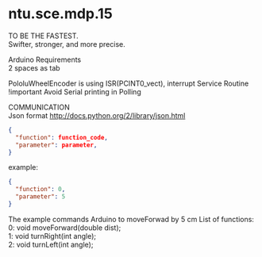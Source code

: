 ntu.sce.mdp.15
==============
TO BE THE FASTEST.  
Swifter, stronger, and more precise.  

Arduino Requirements  
2 spaces as tab  

PololuWheelEncoder is using ISR(PCINT0_vect), interrupt Service Routine  
!important Avoid Serial printing in Polling

COMMUNICATION  
Json format  http://docs.python.org/2/library/json.html  
```json
{  
  "function": function_code,  
  "parameter": parameter,  
}  
```
example:  
```json
{  
  "function": 0,  
  "parameter": 5  
}  
```
The example commands Arduino to moveForwad by 5 cm
List of functions:  
0: void moveForward(double dist);  
1: void turnRight(int angle);  
2: void turnLeft(int angle);   

